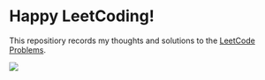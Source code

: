 # Happy LeetCoding!

This repositiory records my thoughts and solutions to the [LeetCode Problems](https://leetcode.com/problemset/all/).

![](https://discuss.leetcode.com/uploads/system/site-logo.png)
